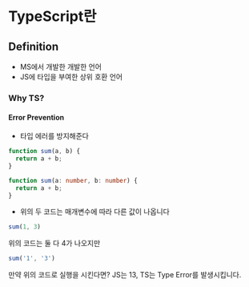 # TypeScript란

## Definition

- MS에서 개발한 개발한 언어
- JS에 타입을 부여한 상위 호환 언어

### Why TS?

#### Error Prevention

- 타입 에러를 방지해준다

```js
function sum(a, b) {
  return a + b;
}
```
```ts
function sum(a: number, b: number) {
  return a + b;
}
```
- 위의 두 코드는 매개변수에 따라 다른 값이 나옵니다

```js
sum(1, 3)
```
 위의 코드는 둘 다 4가 나오지만

```js
sum('1', '3')
```
 만약 위의 코드로 실행을 시킨다면?
 JS는 13, TS는 Type Error를 발생시킵니다.



